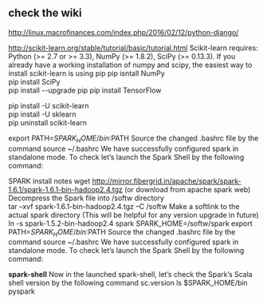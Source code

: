 
 
## check the  wiki
http://linux.macrofinances.com/index.php/2016/02/12/python-django/

http://scikit-learn.org/stable/tutorial/basic/tutorial.html
Scikit-learn requires:
Python (>= 2.7 or >= 3.3),
NumPy (>= 1.8.2),
SciPy (>= 0.13.3).
If you already have a working installation of numpy and scipy, the easiest way to install scikit-learn is using pip
pip isntall NumPy    
pip install SciPy    
pip install --upgrade pip
pip install TensorFlow 




pip install -U scikit-learn   
  pip install -U sklearn  
  pip uninstall scikit-learn

export PATH=$SPARK_HOME/bin:$PATH
Source the changed .bashrc file by the command
source  ~/.bashrc
We have successfully configured spark in standalone mode. To check let’s launch the Spark Shell by the following command:

SPARK install  notes
wget http://mirror.fibergrid.in/apache/spark/spark-1.6.1/spark-1.6.1-bin-hadoop2.4.tgz  (or download from apache spark web)
Decompress the Spark file into /softw directory   
tar –xvf spark-1.6.1-bin-hadoop2.4.tgz –C /softw
Make a softlink to the actual spark directory (This will be helpful for any version upgrade in future) 
ln -s spark-1.5.2-bin-hadoop2.4 spark
SPARK_HOME=/softw/spark
export PATH=$SPARK_HOME/bin:$PATH
Source the changed .bashrc file by the command
source  ~/.bashrc
We have successfully configured spark in standalone mode. To check let’s launch the Spark Shell by the following command:

**spark-shell**
Now in the launched spark-shell, let’s check the Spark’s Scala shell version by the following command
sc.version
ls $SPARK_HOME/bin
pyspark 
